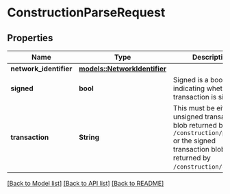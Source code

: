 # ConstructionParseRequest

## Properties

| Name                   | Type                                                  | Description                                                                                                                                                | Notes |
| ---------------------- | ----------------------------------------------------- | ---------------------------------------------------------------------------------------------------------------------------------------------------------- | ----- |
| **network_identifier** | [**models::NetworkIdentifier**](NetworkIdentifier.md) |                                                                                                                                                            |       |
| **signed**             | **bool**                                              | Signed is a boolean indicating whether the transaction is signed.                                                                                          |       |
| **transaction**        | **String**                                            | This must be either the unsigned transaction blob returned by `/construction/payloads` or the signed transaction blob returned by `/construction/combine`. |       |

[[Back to Model list]](../README.md#documentation-for-models)
[[Back to API list]](../README.md#documentation-for-api-endpoints) [[Back to README]](../README.md)
